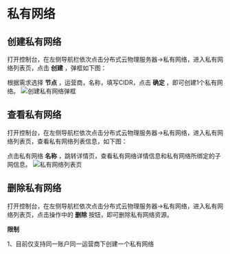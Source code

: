 # 私有网络

## 创建私有网络

打开控制台，在左侧导航栏依次点击分布式云物理服务器->私有网络，进入私有网络列表页，点击 **创建** ，弹框如下图：<br/>

根据需求选择 **节点** ，运营商，名称，填写CIDR，点击 **确定** ，即可创建1个私有网络。
![创建私有网络弹框](https://github.com/jdcloudcom/cn/blob/cn-cloud-physical-server-latest/image/Hyper-Converged-IDC/Cloud-Physical-Server/CPS-VPC-029.png)

## 查看私有网络

打开控制台，在左侧导航栏依次点击分布式云物理服务器->私有网络，进入私有网络列表页，查看私有网络列表信息，如下图：<br/>

点击私有网络 **名称** ，跳转详情页，查看私有网络详情信息和私有网络所绑定的子网信息。
![私有网络列表页](https://github.com/jdcloudcom/cn/blob/cn-cloud-physical-server-latest/image/Hyper-Converged-IDC/Cloud-Physical-Server/CPS-VPC-030.png)

## 删除私有网络

打开控制台，在左侧导航栏依次点击分布式云物理服务器->私有网络，进入私有网络列表页，点击操作中的 **删除** 按钮，即可删除私有网络资源。<br/>

**限制**<br/>

1、目前仅支持同一账户同一运营商下创建一个私有网络




